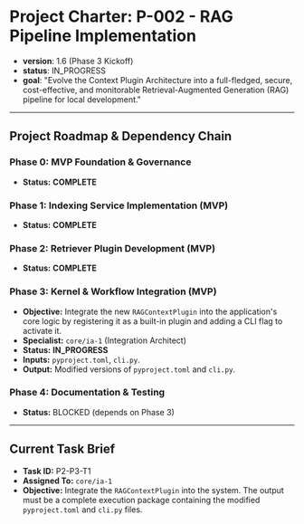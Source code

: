 # Project Charter: P-002 - RAG Pipeline Implementation

- **version**: 1.6 (Phase 3 Kickoff)
- **status**: IN_PROGRESS
- **goal**: "Evolve the Context Plugin Architecture into a full-fledged, secure, cost-effective, and monitorable Retrieval-Augmented Generation (RAG) pipeline for local development."

---
## Project Roadmap & Dependency Chain

### Phase 0: MVP Foundation & Governance
- **Status:** **COMPLETE**

### Phase 1: Indexing Service Implementation (MVP)
- **Status:** **COMPLETE**

### Phase 2: Retriever Plugin Development (MVP)
- **Status:** **COMPLETE**

### Phase 3: Kernel & Workflow Integration (MVP)
- **Objective:** Integrate the new `RAGContextPlugin` into the application's core logic by registering it as a built-in plugin and adding a CLI flag to activate it.
- **Specialist:** `core/ia-1` (Integration Architect)
- **Status:** **IN_PROGRESS**
- **Inputs:** `pyproject.toml`, `cli.py`.
- **Output:** Modified versions of `pyproject.toml` and `cli.py`.

### Phase 4: Documentation & Testing
- **Status:** BLOCKED (depends on Phase 3)

---
## Current Task Brief
- **Task ID:** P2-P3-T1
- **Assigned To:** `core/ia-1`
- **Objective:** Integrate the `RAGContextPlugin` into the system. The output must be a complete execution package containing the modified `pyproject.toml` and `cli.py` files.
